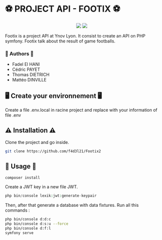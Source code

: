 # ⚽️ PROJECT API - FOOTIX ⚽️

<p align="center">
  <img src="https://img.shields.io/badge/PHP-777BB4?style=for-the-badge&logo=php&logoColor=white">
  <img src="https://img.shields.io/badge/connect-%2300843e.svg?style=for-the-badge&logo=symfony&logoColor=white">
</p>

Footix is a project API at Ynov Lyon. It consist to create an API on PHP symfony. Footix talk about the result of game footballs.

### 🎉 Authors 🎉

- Fadel El HANI
- Cédric PAYET
- Thomas DIETRICH 
- Mattéo DINVILLE
## 🖥️ Create your environnement 🖥️

Create a file .env.local in racine project and replace with your information of file .env
## ⚠️ Installation ⚠️

Clone the project and go inside.

```bash
git clone https://github.com/f4d3l21/Footix2
```

## 🔑 Usage 🔑

```php 
composer install 
```
Create a JWT key in a new file JWT.

```php
php bin/console lexik:jwt:generate-keypair
```

Then, after that generate a database with data fixtures. Run all this commands : 

```bash
php bin/console d:d:c
php bin/console d:s:u --force
php bin/console d:f:l
symfony serve
```


